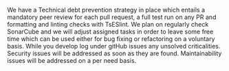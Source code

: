 We have a Technical debt prevention strategy in place which entails a
mandatory peer review for each pull request, a full test run on any PR and formatting and linting checks with TsESlint.
We plan on regularly check SonarCube and we will adjust assigned tasks in order to leave some free time which can be used either for bug fixing or refactoring on a voluntary basis.
While you develop log under gitHub issues any unsolved criticalities.
Security issues will be addressed as soon as they are found. Maintainability issues will be addressed on a per need basis.
